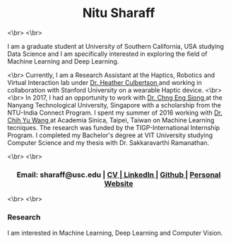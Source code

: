 <h1 align='center'> Nitu Sharaff </h1>

<\br>
<\br>
<p> I am a graduate student at University of Southern California, USA studying Data Science and I am specifically interested in exploring the field of Machine Learning and Deep Learning. </br>

<\br>
Currently, I am a Research Assistant at the Haptics, Robotics and Virtual Interaction lab under <a href="https://sites.usc.edu/culbertson/"> Dr. Heather Culbertson </a> and working in collaboration with Stanford University on a wearable Haptic device. 
<\br>
<\br>
In 2017, I had an opportunity to work with <a href="http://www.ntu.edu.sg/home/aseschng/"> Dr. Chng Eng Siong </a> at the Nanyang Technological University, Singapore with a scholarship from the NTU-India Connect Program. I spent my summer of 2016 working with <a href="https://www.citi.sinica.edu.tw/pages/cywang/contact_en.html"> Dr. Chih Yu Wang </a> at Academia Sinica, Taipei, Taiwan on Machine Learning tecniques. The research was funded by the TIGP-International Internship Program. 
 I completed my Bachelor's degree at VIT University studying Computer Science and my thesis with Dr. Sakkaravarthi Ramanathan. </p>
 
<\br>
<\br>
 <h3 align='center'> Email: sharaff@usc.edu | <a href="http://www.ntu.edu.sg/home/aseschng/"> CV </a> |<a href="http://www.linkedin.com/in/nitusharaff/"> LinkedIn </a> | <a href="http://www.github.com/nitusharaff/"> Github </a> | <a href="http://www.nitusharaff.com/"> Personal Website </a>  </h3>
 
<\br>
<\br>
<h3>Research</h3>
I am interested in Machine Learning, Deep Learning and Computer Vision.


 
  

